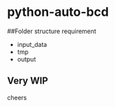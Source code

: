 # python-auto-bcd

##Folder structure requirement

- input_data
- tmp
- output


## Very WIP 

cheers
